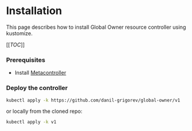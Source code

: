 # Installation

This page describes how to install Global Owner resource controller using kustomize.

[[_TOC_]]

### Prerequisites

* Install [Metacontroller](https://github.com/metacontroller/metacontroller)

### Deploy the controller

```sh
kubectl apply -k https://github.com/danil-grigorev/global-owner/v1
```

or locally from the cloned repo:
```sh
kubectl apply -k v1
```